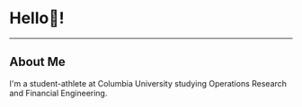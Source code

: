 # Hello👋!

---

## About Me

I'm a student-athlete at Columbia University studying Operations Research and Financial Engineering. 
